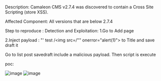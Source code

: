 Description: Camaleon CMS v2.7.4 was discovered to contain a Cross Site Scripting (store XSS).

Affected Component: All versions that are below 2.7.4

Step to reproduce : Detection and Exploitation: 1.Go to Add page

2.Inject payload : "' test /<img src=/"" onerror="alert(1)"> to Title and save draft it

Go to list post savedraft include a malicious payload. Then script is execute  


poc:

![image](https://github.com/anh91/Camaleon-CMS-XSS-/assets/132877337/6cf4b105-9e05-4756-860c-ad2312608c22)
![image](https://github.com/anh91/Camaleon-CMS-XSS-/assets/132877337/d8a44599-7348-458e-a92b-2138de3c394a)

